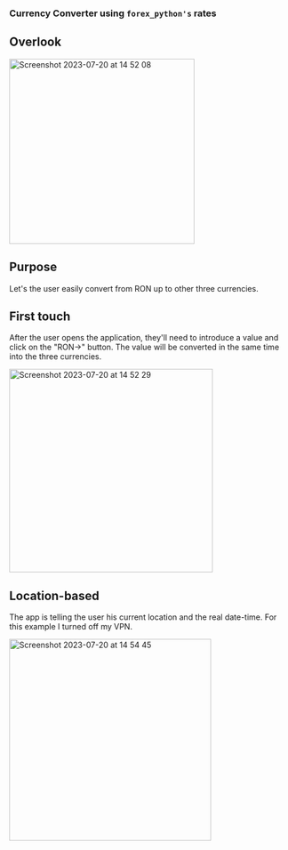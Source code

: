 ### Currency Converter using ``forex_python's`` rates

## Overlook 

<img width="333" alt="Screenshot 2023-07-20 at 14 52 08" src="https://github.com/StefanIancu/projects/assets/124818078/4c52fef6-5c7b-4dfc-87b3-ec298842b621">

## Purpose

Let's the user easily convert from RON up to other three currencies. 

## First touch

After the user opens the application, they'll need to introduce a value and click on 
the "RON->" button. The value will be converted in the same time into the three currencies.

<img width="366" alt="Screenshot 2023-07-20 at 14 52 29" src="https://github.com/StefanIancu/projects/assets/124818078/04ffcba4-2111-46ab-8341-73c01fdcfcad">


## Location-based

The app is telling the user his current location and the real date-time. For this example I turned off my VPN. 

<img width="363" alt="Screenshot 2023-07-20 at 14 54 45" src="https://github.com/StefanIancu/projects/assets/124818078/f671aa6a-dd91-499d-939f-0ba83e7fd9b5">


